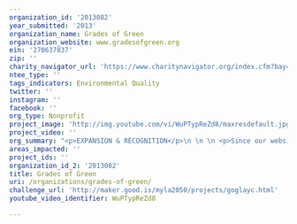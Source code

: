 ```yaml
---
organization_id: '2013082'
year_submitted: '2013'
organization_name: Grades of Green
organization_website: www.gradesofgreen.org
ein: '270637837'
zip: ''
charity_navigator_url: 'https://www.charitynavigator.org/index.cfm?bay=search.profile&ein=270637837'
ntee_type: ''
tags_indicators: Environmental Quality
twitter: ''
instagram: ''
facebook: ''
org_type: Nonprofit
project_image: 'http://img.youtube.com/vi/WuPTypReZd8/maxresdefault.jpg'
project_video: ''
org_summary: "<p>EXPANSION & RECOGNITION</p>\n \n \n <p>Since our website launched just three years ago on Earth Day 2010, Grades of Green has grown rapidly and expanded internationally with more than 104,000 students in 27 states and four countries enrolled in our programs. Grades of Green has been honored with several awards over the last four years, including the Environmental Protection Agencyâ€™s prestigious Environmental Award, a United States Conference of Mayors Award, as well as being instrumental in two Grades of Green schools being designated as â€œGreen Ribbon Schoolsâ€\x9D by the U.S. Department of Education. </p>\n \n \n \n \n \n <p>PROGRAM WORK</p>\n \n \n <p>Through our program work, we have brought and are bringing real environmental change to our communities. Some examples include: helping more than 50 Los Angeles County schools divert over 50,000 bags of trash from local landfills through our Trash Free Lunch Program; helping several California schools districts stop the use of toxic cleaning supplies in their schools; performing a â€œgreeningâ€\x9D of 10 underserved schools in the Los Angeles area and helping them set up waste reduction programs, including in-class recycling and lunch-time sorting systems; and assisting several local schools end the use of Styrofoam trays at lunch time. Should we receive one of the LA2050 grants, we look forward to continuing this hands-on program work in the schools within the LAYC. </p>\n \n \n \n \n \n <p>EMPOWERING OUR YOUTH</p>\n \n \n <p>While we are proud of the recognition our organization has received and the projects we have led, we believe our most important work is teaching our children that they have the power to make a difference. As noted above, it was Grades of Green students who went to their City Councils in Manhattan Beach and Hermosa Beach to ask for bans of plastic bags and Styrofoam. Inspired by those stories, El Segundo High School students recently went to their City Council to ask that additional recycling containers be placed around town. </p> \n \n \n \n \n \n <p>Several of our existing Youth Corps students have received national and regional recognition for their environmental efforts, including Grace C and Sam H who were named as Champions for Change by the White House, and Max R and Reese R, who were featured in a Washington Post article about banning Styrofoam. </p>\n \n \n \n \n \n <p>Other Youth Corps and Grades of Green students are tackling environmental problems big and small at their schools and in their communities. For example, Yaeeun H is using Grades of Green 3R curriculum to teach kids at her school about how and why to protect the environment; Sydney H, a sixth grader, is organizing an e-waste collection drive at her school; Sam H is collecting used shoes to donate to Soles for Souls; and Lauren S and Jenna R, both sixth graders, are working to plant a native garden at their school. These kids are the future of Los Angeles and our best hope of making our vision for Los Angeles a reality in 2050. </p>"
areas_impacted: ''
project_ids: ''
organization_id_2: '2013082'
title: Grades of Green
uri: /organizations/grades-of-green/
challenge_url: 'http://maker.good.is/myla2050/projects/goglayc.html'
youtube_video_identifier: WuPTypReZd8

---
```

